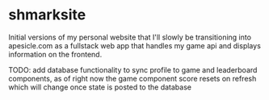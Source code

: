 # shmarksite
Initial versions of my personal website that I'll slowly be transitioning into apesicle.com as a fullstack web app that handles my game api and displays information on the frontend.

TODO: add database functionality to sync profile to game and leaderboard components, as of right now the game component score resets on refresh which will change once state is posted to the database
